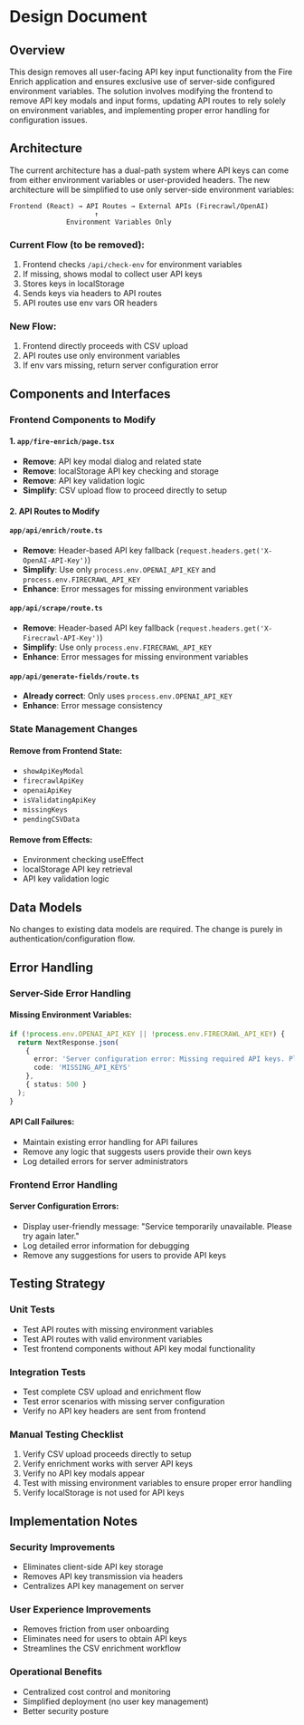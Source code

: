 # Design Document

## Overview

This design removes all user-facing API key input functionality from the Fire Enrich application and ensures exclusive use of server-side configured environment variables. The solution involves modifying the frontend to remove API key modals and input forms, updating API routes to rely solely on environment variables, and implementing proper error handling for configuration issues.

## Architecture

The current architecture has a dual-path system where API keys can come from either environment variables or user-provided headers. The new architecture will be simplified to use only server-side environment variables:

```
Frontend (React) → API Routes → External APIs (Firecrawl/OpenAI)
                     ↑
              Environment Variables Only
```

### Current Flow (to be removed):
1. Frontend checks `/api/check-env` for environment variables
2. If missing, shows modal to collect user API keys
3. Stores keys in localStorage
4. Sends keys via headers to API routes
5. API routes use env vars OR headers

### New Flow:
1. Frontend directly proceeds with CSV upload
2. API routes use only environment variables
3. If env vars missing, return server configuration error

## Components and Interfaces

### Frontend Components to Modify

#### 1. `app/fire-enrich/page.tsx`
- **Remove**: API key modal dialog and related state
- **Remove**: localStorage API key checking and storage
- **Remove**: API key validation logic
- **Simplify**: CSV upload flow to proceed directly to setup

#### 2. API Routes to Modify

#### `app/api/enrich/route.ts`
- **Remove**: Header-based API key fallback (`request.headers.get('X-OpenAI-API-Key')`)
- **Simplify**: Use only `process.env.OPENAI_API_KEY` and `process.env.FIRECRAWL_API_KEY`
- **Enhance**: Error messages for missing environment variables

#### `app/api/scrape/route.ts`
- **Remove**: Header-based API key fallback (`request.headers.get('X-Firecrawl-API-Key')`)
- **Simplify**: Use only `process.env.FIRECRAWL_API_KEY`
- **Enhance**: Error messages for missing environment variables

#### `app/api/generate-fields/route.ts`
- **Already correct**: Only uses `process.env.OPENAI_API_KEY`
- **Enhance**: Error message consistency

### State Management Changes

#### Remove from Frontend State:
- `showApiKeyModal`
- `firecrawlApiKey`
- `openaiApiKey`
- `isValidatingApiKey`
- `missingKeys`
- `pendingCSVData`

#### Remove from Effects:
- Environment checking useEffect
- localStorage API key retrieval
- API key validation logic

## Data Models

No changes to existing data models are required. The change is purely in authentication/configuration flow.

## Error Handling

### Server-Side Error Handling

#### Missing Environment Variables:
```typescript
if (!process.env.OPENAI_API_KEY || !process.env.FIRECRAWL_API_KEY) {
  return NextResponse.json(
    { 
      error: 'Server configuration error: Missing required API keys. Please contact the administrator.',
      code: 'MISSING_API_KEYS'
    },
    { status: 500 }
  );
}
```

#### API Call Failures:
- Maintain existing error handling for API failures
- Remove any logic that suggests users provide their own keys
- Log detailed errors for server administrators

### Frontend Error Handling

#### Server Configuration Errors:
- Display user-friendly message: "Service temporarily unavailable. Please try again later."
- Log detailed error information for debugging
- Remove any suggestions for users to provide API keys

## Testing Strategy

### Unit Tests
- Test API routes with missing environment variables
- Test API routes with valid environment variables
- Test frontend components without API key modal functionality

### Integration Tests
- Test complete CSV upload and enrichment flow
- Test error scenarios with missing server configuration
- Verify no API key headers are sent from frontend

### Manual Testing Checklist
1. Verify CSV upload proceeds directly to setup
2. Verify enrichment works with server API keys
3. Verify no API key modals appear
4. Test with missing environment variables to ensure proper error handling
5. Verify localStorage is not used for API keys

## Implementation Notes

### Security Improvements
- Eliminates client-side API key storage
- Removes API key transmission via headers
- Centralizes API key management on server

### User Experience Improvements
- Removes friction from user onboarding
- Eliminates need for users to obtain API keys
- Streamlines the CSV enrichment workflow

### Operational Benefits
- Centralized cost control and monitoring
- Simplified deployment (no user key management)
- Better security posture
